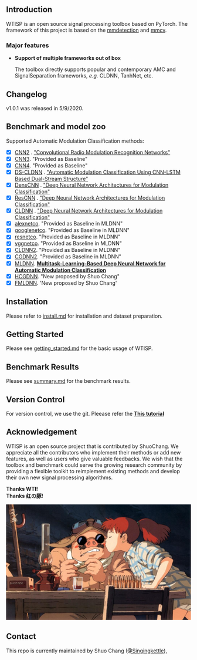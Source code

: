 ## Introduction

WTISP is an open source signal processing toolbox based on PyTorch. The framework of this project is based on
the [mmdetection](https://github.com/open-mmlab/mmdetection) and [mmcv](https://github.com/open-mmlab/mmcv).

### Major features

- **Support of multiple frameworks out of box**

  The toolbox directly supports popular and contemporary AMC and SignalSeparation frameworks, *e.g.* CLDNN, TanhNet,
  etc.

## Changelog

v1.0.1 was released in 5/9/2020.

## Benchmark and model zoo

Supported Automatic Modulation Classification methods:

- [x] [CNN2](configs/cnn2)
  . ["Convolutional Radio Modulation Recognition Networks"](https://link.springer.com/chapter/10.1007%2F978-3-319-44188-7_16)
- [x] [CNN3](configs/cnn3). "Provided as Baseline"
- [x] [CNN4](config/cnn4). "Provided as Baseline"
- [x] [DS-CLDNN](configs/ds_cldnn)
  . ["Automatic Modulation Classification Using CNN-LSTM Based Dual-Stream Structure"](https://ieeexplore.ieee.org/document/9220797)
- [x] [DensCNN](config/denscnn)
  . ["Deep Neural Network Architectures for Modulation Classification"](https://ieeexplore.ieee.org/document/8335483)
- [x] [ResCNN](config/rescnn)
  . ["Deep Neural Network Architectures for Modulation Classification"](https://ieeexplore.ieee.org/document/8335483)
- [x] [CLDNN](config/cldnn)
  . ["Deep Neural Network Architectures for Modulation Classification"](https://ieeexplore.ieee.org/document/8335483)
- [x] [alexnetco](config/alexnetco). "Provided as Baseline in MLDNN"
- [x] [googlenetco](config/googlenetco). "Provided as Baseline in MLDNN"
- [x] [resnetco](config/resnetco). "Provided as Baseline in MLDNN"
- [x] [vggnetco](config/vggnetco). "Provided as Baseline in MLDNN"
- [x] [CLDNN2](config/cldnn2). "Provided as Baseline in MLDNN"
- [x] [CGDNN2](config/cgdnn2). "Provided as Baseline in MLDNN"
- [x] [MLDNN](config/mldnn). [**Multitask-Learning-Based Deep Neural Network for Automatic Modulation Classification**](https://ieeexplore.ieee.org/document/9462447)
- [x] [HCGDNN](config/hcgdnn). "New proposed by Shuo Chang"
- [X] [FMLDNN](config/fmldnn). 'New proposed by Shuo Chang'

## Installation

Please refer to [install.md](docs/install.md) for installation and dataset preparation.

## Getting Started

Please see [getting_started.md](docs/getting_started.md) for the basic usage of WTISP.

## Benchmark Results

Please see [summary.md](docs/summary.md) for the benchmark results.

## Version Control

For version control, we use the git. Pleease refer the [**This tutorial**](docs/git_tutorial.md)

## Acknowledgement

WTISP is an open source project that is contributed by ShuoChang. We appreciate all the contributors who implement their
methods or add new features, as well as users who give valuable feedbacks. We wish that the toolbox and benchmark could
serve the growing research community by providing a flexible toolkit to reimplement existing methods and develop their
own new signal processing algorithms.

**Thanks WTI!**  
**Thanks 红の豚!**

![demo image](resources/pig.jfif)

## Contact

This repo is currently maintained by Shuo Chang ([@Singingkettle](https://github.com/Singingkettle)), 

